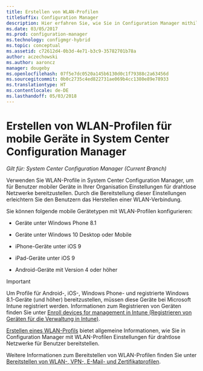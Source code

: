 ```yaml
---
title: Erstellen von WLAN-Profilen
titleSuffix: Configuration Manager
description: Hier erfahren Sie, wie Sie in Configuration Manager mithilfe von WLAN-Profilen Einstellungen für drahtlose Netzwerke für Benutzer mobiler Geräte in Ihrer Organisation bereitstellen.
ms.date: 03/05/2017
ms.prod: configuration-manager
ms.technology: configmgr-hybrid
ms.topic: conceptual
ms.assetid: c72612d4-0b3d-4e71-b3c9-35782701b78a
author: aczechowski
ms.author: aaroncz
manager: dougeby
ms.openlocfilehash: 07f5e7dc0520a145b6130d0c1f79388c2a63456d
ms.sourcegitcommit: 0b0c2735c4ed822731ae069b4cc1380e89e78933
ms.translationtype: HT
ms.contentlocale: de-DE
ms.lasthandoff: 05/03/2018
---
```

# <a name="how-to-create-wi-fi-profiles-for-mobile-devices-in-system-center-configuration-manager"></a>Erstellen von WLAN-Profilen für mobile Geräte in System Center Configuration Manager

*Gilt für: System Center Configuration Manager (Current Branch)*

Verwenden Sie WLAN-Profile in System Center Configuration Manager, um für Benutzer mobiler Geräte in Ihrer Organisation Einstellungen für drahtlose Netzwerke bereitzustellen. Durch die Bereitstellung dieser Einstellungen erleichtern Sie den Benutzern das Herstellen einer WLAN-Verbindung.  

Sie können folgende mobile Gerätetypen mit WLAN-Profilen konfigurieren:  

-   Geräte unter Windows Phone 8.1  

-   Geräte unter Windows 10 Desktop oder Mobile  

-   iPhone-Geräte unter iOS 9  

-   iPad-Geräte unter iOS 9  

-   Android-Geräte mit Version 4 oder höher

> [!IMPORTANT]  
>  Um Profile für Android-, iOS-, Windows Phone- und registrierte Windows 8.1-Geräte (und höher) bereitzustellen, müssen diese Geräte bei Microsoft Intune registriert werden. Informationen zum Registrieren von Geräten finden Sie unter [Enroll devices for management in Intune (Registrieren von Geräten für die Verwaltung in Intune)](https://docs.microsoft.com/intune/deploy-use/enroll-devices-in-microsoft-intune).  

[Erstellen eines WLAN-Profils](../../protect/deploy-use/create-wifi-profiles.md#create-a-wi-fi-profile) bietet allgemeine Informationen, wie Sie in Configuration Manager mit WLAN-Profilen Einstellungen für drahtlose Netzwerke für Benutzer bereitstellen.

Weitere Informationen zum Bereitstellen von WLAN-Profilen finden Sie unter [Bereitstellen von WLAN-, VPN-, E-Mail- und Zertifikatprofilen](../../protect/deploy-use/deploy-wifi-vpn-email-cert-profiles.md).
